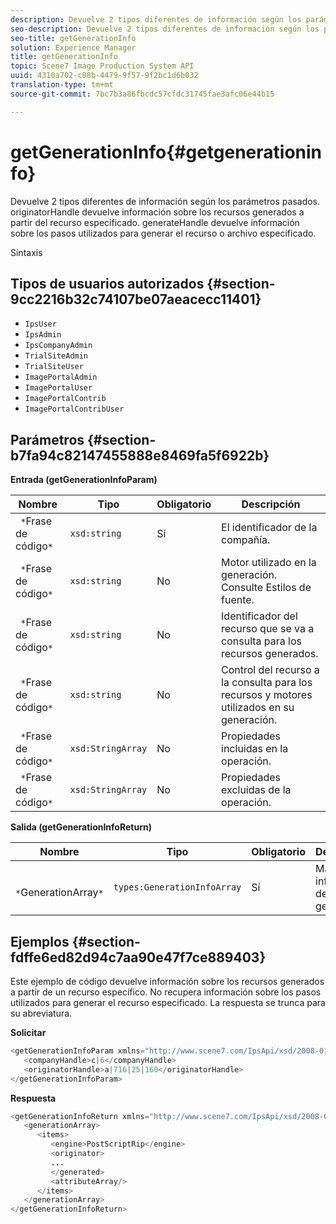 ```yaml
---
description: Devuelve 2 tipos diferentes de información según los parámetros pasados. originatorHandle devuelve información sobre los recursos generados a partir del recurso especificado. generateHandle devuelve información sobre los pasos utilizados para generar el recurso o archivo especificado.
seo-description: Devuelve 2 tipos diferentes de información según los parámetros pasados. originatorHandle devuelve información sobre los recursos generados a partir del recurso especificado. generateHandle devuelve información sobre los pasos utilizados para generar el recurso o archivo especificado.
seo-title: getGenerationInfo
solution: Experience Manager
title: getGenerationInfo
topic: Scene7 Image Production System API
uuid: 4310a702-c08b-4479-9f57-9f2bc1d6b032
translation-type: tm+mt
source-git-commit: 7bc7b3a86fbcdc57cfdc31745fae3afc06e44b15

---
```



# getGenerationInfo{#getgenerationinfo}

Devuelve 2 tipos diferentes de información según los parámetros pasados. originatorHandle devuelve información sobre los recursos generados a partir del recurso especificado. generateHandle devuelve información sobre los pasos utilizados para generar el recurso o archivo especificado.

Sintaxis

## Tipos de usuarios autorizados {#section-9cc2216b32c74107be07aeacecc11401}

* `IpsUser`
* `IpsAdmin`
* `IpsCompanyAdmin`
* `TrialSiteAdmin`
* `TrialSiteUser`
* `ImagePortalAdmin`
* `ImagePortalUser`
* `ImagePortalContrib`
* `ImagePortalContribUser`

## Parámetros {#section-b7fa94c82147455888e8469fa5f6922b}

**Entrada (getGenerationInfoParam)**

| Nombre | Tipo | Obligatorio | Descripción |
|---|---|---|---|
| ` *`Frase de código`*` | `xsd:string` | Sí | El identificador de la compañía. |
| ` *`Frase de código`*` | `xsd:string` | No | Motor utilizado en la generación. Consulte Estilos de fuente. |
| ` *`Frase de código`*` | `xsd:string` | No | Identificador del recurso que se va a consulta para los recursos generados. |
| ` *`Frase de código`*` | `xsd:string` | No | Control del recurso a la consulta para los recursos y motores utilizados en su generación. |
| ` *`Frase de código`*` | `xsd:StringArray` | No | Propiedades incluidas en la operación. |
| ` *`Frase de código`*` | `xsd:StringArray` | No | Propiedades excluidas de la operación. |

**Salida (getGenerationInfoReturn)**

| Nombre | Tipo | Obligatorio | Descripción |
|---|---|---|---|
| ` *`GenerationArray`*` | `types:GenerationInfoArray` | Sí | Matriz de información de generación. |

## Ejemplos {#section-fdffe6ed82d94c7aa90e47f7ce889403}

Este ejemplo de código devuelve información sobre los recursos generados a partir de un recurso específico. No recupera información sobre los pasos utilizados para generar el recurso especificado. La respuesta se trunca para su abreviatura.

**Solicitar**

```java
<getGenerationInfoParam xmlns="http://www.scene7.com/IpsApi/xsd/2008-01-15">
   <companyHandle>c|6</companyHandle>
   <originatorHandle>a|716|25|160</originatorHandle>
</getGenerationInfoParam>
```

**Respuesta**

```java
<getGenerationInfoReturn xmlns="http://www.scene7.com/IpsApi/xsd/2008-01-15">
   <generationArray>
      <items>
         <engine>PostScriptRip</engine>
         <originator>
         ...
         </generated>
         <attributeArray/>
      </items>
   </generationArray>
</getGenerationInfoReturn>
```

